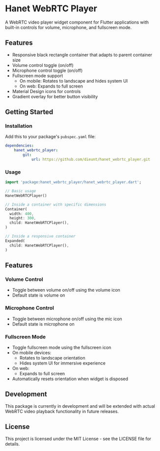 # Hanet WebRTC Player

A WebRTC video player widget component for Flutter applications with built-in controls for volume, microphone, and fullscreen mode.

## Features

-   Responsive black rectangle container that adapts to parent container size
-   Volume control toggle (on/off)
-   Microphone control toggle (on/off)
-   Fullscreen mode support
    -   On mobile: Rotates to landscape and hides system UI
    -   On web: Expands to full screen
-   Material Design icons for controls
-   Gradient overlay for better button visibility

## Getting Started

### Installation

Add this to your package's `pubspec.yaml` file:

```yaml
dependencies:
    hanet_webrtc_player:
        git:
            url: https://github.com/dieunt/hanet_webrtc_player.git
```

### Usage

```dart
import 'package:hanet_webrtc_player/hanet_webrtc_player.dart';

// Basic usage
HanetWebRTCPlayer()

// Inside a container with specific dimensions
Container(
  width: 400,
  height: 300,
  child: HanetWebRTCPlayer(),
)

// Inside a responsive container
Expanded(
  child: HanetWebRTCPlayer(),
)
```

## Features

### Volume Control

-   Toggle between volume on/off using the volume icon
-   Default state is volume on

### Microphone Control

-   Toggle between microphone on/off using the mic icon
-   Default state is microphone on

### Fullscreen Mode

-   Toggle fullscreen mode using the fullscreen icon
-   On mobile devices:
    -   Rotates to landscape orientation
    -   Hides system UI for immersive experience
-   On web:
    -   Expands to full screen
-   Automatically resets orientation when widget is disposed

## Development

This package is currently in development and will be extended with actual WebRTC video playback functionality in future releases.

## License

This project is licensed under the MIT License - see the LICENSE file for details.
